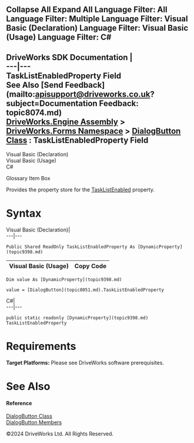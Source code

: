        

 Collapse All Expand All  Language Filter: All  Language Filter: Multiple  Language Filter: Visual Basic (Declaration) Language Filter: Visual Basic (Usage) Language Filter: C#  
---  
DriveWorks SDK Documentation  |   
---|---  
TaskListEnabledProperty Field   
See Also [Send Feedback](mailto:apisupport@driveworks.co.uk?subject=Documentation Feedback: topic8074.md)  
[DriveWorks.Engine Assembly](topic2156.md) > [DriveWorks.Forms Namespace](topic7266.md) > [DialogButton Class](topic8051.md) : TaskListEnabledProperty Field  
---  
  
Visual Basic (Declaration)    
Visual Basic (Usage)    
C# 

Glossary Item Box

Provides the property store for the [TaskListEnabled](topic8067.md) property. 

# Syntax

Visual Basic (Declaration)|   
---|---  
      
    
    Public Shared ReadOnly TaskListEnabledProperty As [DynamicProperty](topic9398.md)  
  
Visual Basic (Usage)| Copy Code  
---|---  
      
    
    Dim value As [DynamicProperty](topic9398.md)
     
    value = [DialogButton](topic8051.md).TaskListEnabledProperty  
  
C#|   
---|---  
      
    
    public static readonly [DynamicProperty](topic9398.md) TaskListEnabledProperty  
  
# Requirements

**Target Platforms:** Please see DriveWorks software prerequisites.

# See Also

#### Reference

[DialogButton Class](topic8051.md)   
[DialogButton Members](topic8052.md)

©2024 DriveWorks Ltd. All Rights Reserved.
